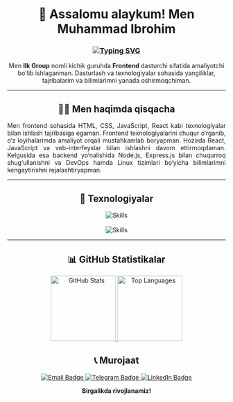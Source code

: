 <div align="center">

  <h1>👋 Assalomu alaykum! Men Muhammad Ibrohim</h1>
  <h3>
    <a href="https://git.io/typing-svg">
      <img src="https://readme-typing-svg.demolab.com?font=Fira+Code&weight=600&pause=1500&color=00BFFF&random=true&width=435&lines=Frontend+Dasturchi+%7C+React+%26+Next.js+Mutaxassisi;" alt="Typing SVG" />
    </a>
  </h3>
  
  <p align="center" style="max-width: 600px; margin: 0 auto;"> 
    Men <b>Ilk Group</b> nomli kichik guruhda <b>Frontend</b> dasturchi sifatida amaliyotchi bo'lib ishlaganman.  
    Dasturlash va texnologiyalar sohasida yangiliklar, tajribalarim va bilimlarimni yanada oshirmoqchiman.
  </p>

  ---

  <h2>🧑‍💻 Men haqimda qisqacha</h2>
  
  <p align="justify" style="max-width: 600px; margin: 0 auto;">
    Men frontend sohasida HTML, CSS, JavaScript, React kabi texnologiyalar bilan ishlash tajribasiga egaman. Frontend texnologiyalarini chuqur o‘rganib, o‘z loyihalarimda amaliyot orqali mustahkamlab boryapman.       Hozirda React, JavaScript va veb-interfeyslar bilan ishlashni davom ettirmoqdaman. Kelgusida esa backend yo‘nalishida Node.js, Express.js bilan chuqurroq shug‘ullanishni va DevOps hamda Linux tizimlari      bo‘yicha bilimlarimni kengaytirishni rejalashtiryapman.
  </p>

  ---

  <h2>🧰 Texnologiyalar</h2>
  
  <!-- 1-qator -->
  <img align="center" src="https://skillicons.dev/icons?i=html,css,sass,bootstrap,tailwind,js,ts,python,react," alt="Skills" />
  <br/><br/>
  <!-- 2-qator -->
  <img align="center" src="https://skillicons.dev/icons?i=nextjs,redux,jquery,figma,vscode" alt="Skills" />

  ---

  <h2>📊 GitHub Statistikalar</h2>

<div align="center">
  <!-- Asosiy GitHub statistikalar -->
  <a href="https://github-readme-stats.vercel.app/api?username=DrStoun955&theme=radical&count_private=true&hide_border=true">
    <img src="https://github-readme-stats.vercel.app/api?username=DrStoun955&theme=radical&count_private=true&hide_border=true" height="150" alt="GitHub Stats" />
  </a>
  <!-- Top Languages -->
  <a href="https://github-readme-stats.vercel.app/api/top-langs/?username=DrStoun955&layout=compact&theme=radical&count_private=true&hide_border=true">
    <img src="https://github-readme-stats.vercel.app/api/top-langs/?username=DrStoun955&layout=compact&theme=radical&count_private=true&hide_border=true" height="150" alt="Top Languages" />
  </a>
</div>


  <h2>📞 Murojaat</h2>

  <p>
    <a href="mailto:ibrohimdev01@gmail.com">
      <img src="https://img.shields.io/badge/Email-ibrohimdev01%40gmail.com-red?style=for-the-badge&logo=gmail&logoColor=white" alt="Email Badge"/>
    </a>
    <a href="https://t.me/Muhammad_IbrohimDev">
      <img src="https://img.shields.io/badge/Telegram-%40Muhammad__IbrohimDev-0088CC?style=for-the-badge&logo=telegram&logoColor=white" alt="Telegram Badge"/>
    </a>
    <a href="https://www.linkedin.com/in/muhammad-ibrohimdev/">
      <img src="https://img.shields.io/badge/LinkedIn-Muhammad%20Ibrohim-0077B5?style=for-the-badge&logo=linkedin&logoColor=white" alt="LinkedIn Badge"/>
    </a>
  </p>
  
  <strong>Birgalikda rivojlanamiz!</strong>

</div>
